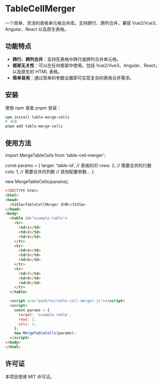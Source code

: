 # TableCellMerger

一个简单、灵活的表格单元格合并库。支持跨行、跨列合并，兼容 Vue2/Vue3、Angular、React 以及原生表格。

## 功能特点

- **跨行、跨列合并**：支持在表格中跨行或跨列合并单元格。
- **框架无关性**：可以在任何框架中使用，包括 Vue2/Vue3、Angular、React，以及原生的 HTML 表格。
- **简单易用**：通过简单的参数设置即可实现复杂的表格合并需求。

## 安装

使用 npm 或者 pnpm 安装：

```bash
npm install table-merge-cells
# 或者
pnpm add table-merge-cells
```

## 使用方法

import MergeTableCells from 'table-cell-merger';

const params = {
  target: 'table-id', // 表格的ID
  rows: 2, // 需要合并的行数
  cols: 1, // 需要合并的列数
  // 其他配置参数...
};

new MergeTableCells(params);

```html
<!DOCTYPE html>
<html>
<head>
  <title>TableCellMerger 示例</title>
</head>
<body>
  <table id="example-table">
    <tr>
      <td>1</td>
      <td>2</td>
      <td>3</td>
    </tr>
    <tr>
      <td>4</td>
      <td>5</td>
      <td>6</td>
    </tr>
    <tr>
      <td>7</td>
      <td>8</td>
      <td>9</td>
    </tr>
  </table>

  <script src="path/to/table-cell-merger.js"></script>
  <script>
    const params = {
      target: 'example-table',
      rows: 2,
      cols: 1,
    };
    new MergeTableCells(params);
  </script>
</body>
</html>
```

## 许可证
本项目使用 MIT 许可证。